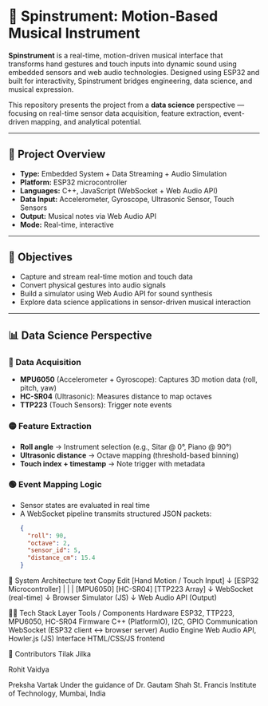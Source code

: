 # 🎵 Spinstrument: Motion-Based Musical Instrument

**Spinstrument** is a real-time, motion-driven musical interface that transforms hand gestures and touch inputs into dynamic sound using embedded sensors and web audio technologies. Designed using ESP32 and built for interactivity, Spinstrument bridges engineering, data science, and musical expression.

This repository presents the project from a **data science** perspective — focusing on real-time sensor data acquisition, feature extraction, event-driven mapping, and analytical potential.

---

## 📌 Project Overview

- **Type:** Embedded System + Data Streaming + Audio Simulation
- **Platform:** ESP32 microcontroller
- **Languages:** C++, JavaScript (WebSocket + Web Audio API) 
- **Data Input:** Accelerometer, Gyroscope, Ultrasonic Sensor, Touch Sensors
- **Output:** Musical notes via Web Audio API
- **Mode:** Real-time, interactive

---

## 🎯 Objectives

- Capture and stream real-time motion and touch data
- Convert physical gestures into audio signals
- Build a simulator using Web Audio API for sound synthesis
- Explore data science applications in sensor-driven musical interaction

---

## 📊 Data Science Perspective

### 🔴 Data Acquisition
- **MPU6050** (Accelerometer + Gyroscope): Captures 3D motion data (roll, pitch, yaw)
- **HC-SR04** (Ultrasonic): Measures distance to map octaves
- **TTP223** (Touch Sensors): Trigger note events

### 🟡 Feature Extraction
- **Roll angle** → Instrument selection (e.g., Sitar @ 0°, Piano @ 90°)
- **Ultrasonic distance** → Octave mapping (threshold-based binning)
- **Touch index + timestamp** → Note trigger with metadata

### 🟢 Event Mapping Logic
- Sensor states are evaluated in real time
- A WebSocket pipeline transmits structured JSON packets:
  ```json
  {
    "roll": 90,
    "octave": 2,
    "sensor_id": 5,
    "distance_cm": 15.4
  }

🔧 System Architecture
text
Copy
Edit
  [Hand Motion / Touch Input]
              ↓
      [ESP32 Microcontroller]
         |      |       |
     [MPU6050] [HC-SR04] [TTP223 Array]
              ↓
        WebSocket (real-time)
              ↓
       Browser Simulator (JS)
              ↓
      Web Audio API (Output)

🧑‍💻 Tech Stack
Layer	Tools / Components
Hardware	ESP32, TTP223, MPU6050, HC-SR04
Firmware	C++ (PlatformIO), I2C, GPIO
Communication	WebSocket (ESP32 client ↔ browser server)
Audio Engine	Web Audio API, Howler.js (JS)
Interface	HTML/CSS/JS frontend

👥 Contributors
Tilak Jilka

Rohit Vaidya

Preksha Vartak
Under the guidance of Dr. Gautam Shah
St. Francis Institute of Technology, Mumbai, India

